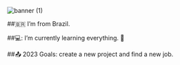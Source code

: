![banner (1)](https://github.com/beerts/beerts/assets/133691749/77d7f617-65d1-4ccf-b93a-c169b11c9453)



##:brazil: I’m from Brazil.

##💻: I’m currently learning everything. 🐍

##:outbox_tray: 2023 Goals: create a new project and find a new job.
